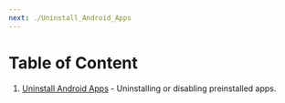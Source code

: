 ```yaml
---
next: ./Uninstall_Android_Apps
---
```


# Table of Content

1. [Uninstall Android Apps](./Uninstall_Android_Apps) - Uninstalling or disabling preinstalled apps.
